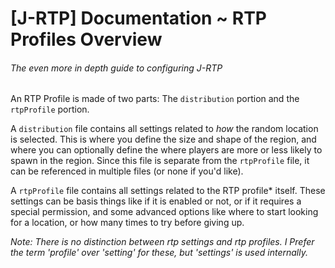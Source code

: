 # [J-RTP] Documentation ~ RTP Profiles Overview
###### The even more in depth guide to configuring J-RTP

An RTP Profile is made of two parts: The `distribution` portion and the `rtpProfile` portion.

A `distribution` file contains all settings related to *how* the random location is selected. This is where you define
the size and shape of the region, and where you can optionally define the where players are more or less likely to spawn
in the region. Since this file is separate from the `rtpProfile` file, it can be referenced in multiple files (or none
if you'd like).

A `rtpProfile` file contains all settings related to the RTP profile* itself. These settings can be basis things like
if it is enabled or not, or if it requires a special permission, and some advanced options like where to start looking
for a location, or how many times to try before giving up.

*Note: There is no distinction between rtp settings and rtp profiles. I Prefer the term 'profile' over 'setting' for
these, but 'settings' is used internally.*
